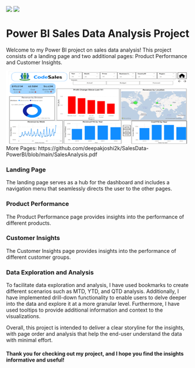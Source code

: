 <img src="https://img.shields.io/badge/Build%20with-Power Bi-important?style=for-the-badge">
<img src="https://img.shields.io/badge/Domain-Data Analysis & Business Intelligence-purple?style=for-the-badge">

# Power BI Sales Data Analysis Project
Welcome to my Power BI project on sales data analysis! This project consists of a landing page and two additional pages: Product Performance and Customer Insights.

<img src= "https://github.com/deepakjoshi2k/SalesData-PowerBI/blob/main/Landing%20Page.png?raw=true" width="500" height="200" />
More Pages: https://github.com/deepakjoshi2k/SalesData-PowerBI/blob/main/SalesAnalysis.pdf <br>

### Landing Page
The landing page serves as a hub for the dashboard and includes a navigation menu that seamlessly directs the user to the other pages.

### Product Performance
The Product Performance page provides insights into the performance of different products.

### Customer Insights
The Customer Insights page provides insights into the performance of different customer groups.

### Data Exploration and Analysis
To facilitate data exploration and analysis, I have used bookmarks to create different scenarios such as MTD, YTD, and QTD analysis. Additionally, I have implemented drill-down functionality to enable users to delve deeper into the data and explore it at a more granular level. Furthermore, I have used tooltips to provide additional information and context to the visualizations.

Overall, this project is intended to deliver a clear storyline for the insights, with page order and analysis that help the end-user understand the data with minimal effort.

#### Thank you for checking out my project, and I hope you find the insights informative and useful!
